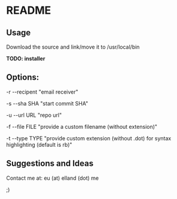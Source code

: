 README
======

Usage
-----

Download the source and link/move it to /usr/local/bin

**TODO: installer**

Options:
--------

  -r    --recipent    "email receiver"  

  -s    --sha SHA     "start commit SHA"  

  -u    --url URL     "repo url"  

  -f    --file FILE   "provide a custom filename (without extension)"  

  -t    --type TYPE    "provide custom extension (without .dot) for syntax highlighting (default is rb)"  


Suggestions and Ideas
---------------------

Contact me at: eu (at) elland (dot) me

;)
  